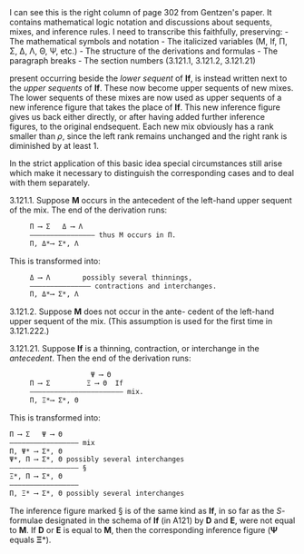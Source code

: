 <thinking>
I can see this is the right column of page 302 from Gentzen's paper. It contains mathematical logic notation and discussions about sequents, mixes, and inference rules. I need to transcribe this faithfully, preserving:
- The mathematical symbols and notation
- The italicized variables (M, If, Π, Σ, Δ, Λ, Θ, Ψ, etc.)
- The structure of the derivations and formulas
- The paragraph breaks
- The section numbers (3.121.1, 3.121.2, 3.121.21)
</thinking>

present occurring beside the *lower sequent* of **If**, is
instead written next to the *upper sequents* of **If**. These
now become upper sequents of new mixes. The
lower sequents of these mixes are now used as
upper sequents of a new inference figure that takes
the place of **If**. This new inference figure gives us
back either directly, or after having added further
inference figures, to the original endsequent. Each
new mix obviously has a rank smaller than *ρ*,
since the left rank remains unchanged and the
right rank is diminished by at least 1.

In the strict application of this basic idea special
circumstances still arise which make it necessary to
distinguish the corresponding cases and to deal
with them separately.

3.121.1. Suppose **M** occurs in the antecedent of
the left-hand upper sequent of the mix. The end of
the derivation runs:

```txt
     Π ⟶ Σ   Δ ⟶ Λ
     ———————————————— thus M occurs in Π.
     Π, Δ*⟶ Σ*, Λ
```

This is transformed into:

```txt
     Δ ⟶ Λ        possibly several thinnings,
     ——————————————— contractions and interchanges.
     Π, Δ*⟶ Σ*, Λ
```

3.121.2. Suppose **M** does not occur in the ante-
cedent of the left-hand upper sequent of the mix.
(This assumption is used for the first time in
3.121.222.)

3.121.21. Suppose **If** is a thinning, contraction,
or interchange in the *antecedent*. Then the end of the
derivation runs:

```txt
                    Ψ ⟶ Θ
     Π ⟶ Σ         Ξ ⟶ Θ  If
     ——————————————————————— mix.
     Π, Ξ*⟶ Σ*, Θ
```

This is transformed into:

```txt
Π ⟶ Σ   Ψ ⟶ Θ
————————————————— mix
Π, Ψ* ⟶ Σ*, Θ
Ψ*, Π ⟶ Σ*, Θ possibly several interchanges
————————————————— §
Ξ*, Π ⟶ Σ*, Θ
————————————————— 
Π, Ξ* ⟶ Σ*, Θ possibly several interchanges
```

The inference figure marked § is of the same kind
as **If**, in so far as the *S*-formulae designated in the
schema of **If** (in A121) by **D** and **E**, were not equal
to **M**. If **D** or **E** is equal to **M**, then the corresponding
inference figure (**Ψ** equals **Ξ***).
